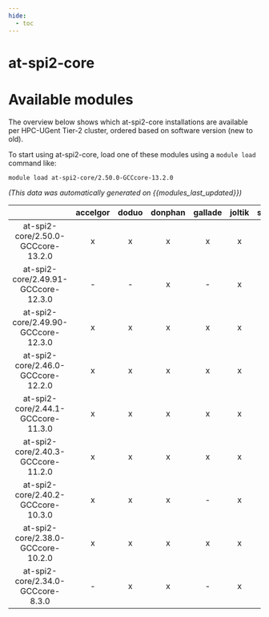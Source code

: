 ```yaml
---
hide:
  - toc
---
```


at-spi2-core
============

# Available modules


The overview below shows which at-spi2-core installations are available per HPC-UGent Tier-2 cluster, ordered based on software version (new to old).

To start using at-spi2-core, load one of these modules using a `module load` command like:

```shell
module load at-spi2-core/2.50.0-GCCcore-13.2.0
```

*(This data was automatically generated on {{modules_last_updated}})*  

| |accelgor|doduo|donphan|gallade|joltik|shinx|skitty|
| :---: | :---: | :---: | :---: | :---: | :---: | :---: | :---: |
|at-spi2-core/2.50.0-GCCcore-13.2.0|x|x|x|x|x|x|x|
|at-spi2-core/2.49.91-GCCcore-12.3.0|-|-|x|-|x|x|x|
|at-spi2-core/2.49.90-GCCcore-12.3.0|x|x|x|x|x|-|-|
|at-spi2-core/2.46.0-GCCcore-12.2.0|x|x|x|x|x|-|-|
|at-spi2-core/2.44.1-GCCcore-11.3.0|x|x|x|x|x|-|-|
|at-spi2-core/2.40.3-GCCcore-11.2.0|x|x|x|x|x|-|-|
|at-spi2-core/2.40.2-GCCcore-10.3.0|x|x|x|-|x|-|-|
|at-spi2-core/2.38.0-GCCcore-10.2.0|x|x|x|x|x|-|-|
|at-spi2-core/2.34.0-GCCcore-8.3.0|-|x|x|-|x|-|-|
